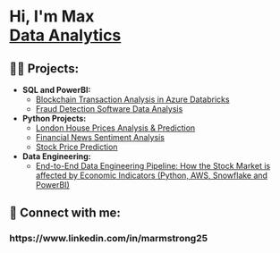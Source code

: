 <h1>Hi, I'm Max <br/> <a href="https://www.linkedin.com/in/marmstrong25/">Data Analytics</a>

<h2>👨‍💻 Projects:</h2>

- <b>SQL and PowerBI:</b>
  - [Blockchain Transaction Analysis in Azure Databricks](https://github.com/maxarm1007/Blockchain-Transaction-Analysis-in-Azure-Databricks)
  - [Fraud Detection Software Data Analysis](https://github.com/maxarm1007/Fraud-Detection-Software-Analysis-)
- <b>Python Projects:</b>
  - [London House Prices Analysis & Prediction](https://github.com/maxarm1007/London-House-Prices-Analysis-Prediction)
  - [Financial News Sentiment Analysis](https://github.com/maxarm1007/News-Sentiment-Analysis-)
  - [Stock Price Prediction](https://github.com/maxarm1007/Stock-Price-Prediction)
- <b>Data Engineering:</b>
  - [End-to-End Data Engineering Pipeline: How the Stock Market is affected by Economic Indicators (Python, AWS, Snowflake and PowerBI)](https://github.com/maxarm1007/End-to-End-Data-Engineering-Pipeline-How-the-Stock-Market-is-affected-by-Economic-Indicators)
  
  


<h2> 🤳 Connect with me:</h2>

<h3>https://www.linkedin.com/in/marmstrong25

<!--
**joshmadakor1/joshmadakor1** is a ✨ _special_ ✨ repository because its `README.md` (this file) appears on your GitHub profile.

Here are some ideas to get you started:

- 🔭 I’m currently working on ...
- 🌱 I’m currently learning ...
- 👯 I’m looking to collaborate on ...
- 🤔 I’m looking for help with ...
- 💬 Ask me about ...
- 📫 How to reach me: ...
- 😄 Pronouns: ...
- ⚡ Fun fact: ...
-->
